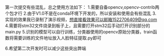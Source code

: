 第一次提交有些混乱，总之使用方法如下：
1.需要自备opencv,opencv-contrib两个包才行
2.由于V1.0不是在conda环境下开发的，所以安装和使用会有些混乱
3.实现的效果我已录制了演示视频，想直接看效果可以邮箱1522706409@qq.com
4.需要将stm32文件烧录到板子上，且需要打开stm32后手动打开识别部分的main.py
5.识别的模型可以自行训练，分类器使用的opencv原始分类器，train函数将需要训练的文件地址放入人脸特征提取.py即可

6.希望第二次开发时可以减少这些突出弊端
